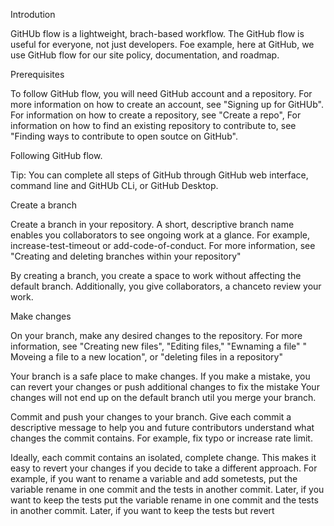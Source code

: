 Introdution 

GitHUb flow is a lightweight, brach-based workflow. The GitHub flow is useful for everyone, not just developers. Foe example, here at GitHub, we use
GitHub flow for our site policy, documentation, and roadmap.


Prerequisites

To follow GitHub flow, you will need GitHub account and a repository. For more information on how to create an account, see "Signing up for GitHUb".
For information on how to create a repository, see "Create a repo", For information on how to find an existing repository to contribute to, see 
"Finding ways to contribute to open soutce on GitHub".


Following GitHub flow.


Tip: You can complete all steps of GitHub through GitHub web interface, command line and GitHUb CLi, or GitHub Desktop.



Create a branch

Create a branch in your repository. A short, descriptive branch name enables you collaborators to see ongoing work at a glance. For example, 
increase-test-timeout or add-code-of-conduct. For more information, see "Creating and deleting branches within your repository"

By creating a branch, you create a space to work without affecting the default branch. Additionally, you give collaborators, a chanceto review your
work.

Make changes

On your branch, make any desired changes to the repository. For more information, see "Creating new files", "Editing files," "Ewnaming a file" " Moveing a file to
a new location", or "deleting files in a repository"

Your branch is a safe place to make changes. If you make a mistake, you can revert your changes or push additional changes to fix the mistake Your changes
will not end up on the default branch util you merge your branch.


Commit and push your changes to your branch. Give each commit a descriptive message to help you and future contributors understand what changes the commit contains.
For example, fix typo or increase rate limit.

Ideally, each commit contains an isolated, complete change. This makes it easy to revert your changes if you decide to take a different approach. For 
example, if you want to rename a variable and add sometests, put the variable rename in one commit and the tests in another commit. Later, if you want to keep the tests
put the variable rename in one commit and the tests in another commit. Later, if you want to keep the tests but revert 



